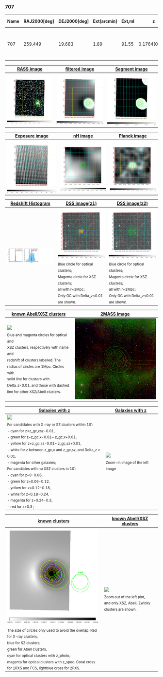 <div STYLE="page-break-after: always;"></div>

### 707

|Name|RAJ2000[deg]|DEJ2000[deg] |Ext[arcmin]| Ext,ml | z | z_src| C|GC(XSZ,Delta_z<0.01)| GC(OPT,Delta_z<0.01)|GC| R_sig[arcmin] | R500[arcmin] | R500[Mpc]| CRsig[c/s] | CR500[c/s] |L500[1E44 erg/s]|F500[1E-12 erg/s/cm^2]| M500[1E14 Msun]|Tx[keV]|Cnt_sig|Beta|Rc[arcmin]|Comment|Alias|
|---|---|---|---|---|---|------|---|--------|---------|----------|---|---|---|---|---|---|---|---|---|---|---|---|---|---|
|707| 259.449| 19.683| 1.89| 91.55| 0.1764(0.005)| z1, z_xsz| B| MCXC, PSZ2, Tar, XB| A, N, W| A, MCXC, N, PSZ2, Tar, W, XB| 7.338| 6.558| 1.175| 0.253(0.030)| 0.249(0.029)| 4.084(0.191)| 4.698(0.220)| 5.49(0.12)| 6.48(0.09)| 149.1| 0.938(-0.078+0.045)| 3.889(-0.417+0.303)| -| k191|

|[RASS image](../image/707/707_img.pdf)|[filtered image](../image/707/707_fil.pdf)|[Segment image](../image/707/707_seg.pdf)|
|-------------------|--------------------|-------------------|
| <img src="../image/707/707_img.png" width="300">  | <img src="../image/707/707_fil.png" width="300">   | <img src="../image/707/707_seg.png" width="300">  |

|[Exposure image](../image/707/707_mex.pdf)| [nH image](../image/707/707_nh.pdf)| [Planck image](../image/707/707_p.pdf)|
|-------------------|--------------------|-------------------|
|<img src="../image/707/707_mex.png" width="300">   | <img src="../image/707/707_nh.png" width="300">    | <img src="../image/707/707_p.png" width="300"> |

|[Redshift Histogram](../image/707/707_zg.pdf) | [DSS image(z1)](../image/707/707_dss_z1.pdf)      |  [DSS image(z2)](../image/707/707_dss_z2.pdf)    |
|-------------------|--------------------|-------------------|
|<img src="../image/707/707_zg.png" width="300"> |<img src="../image/707/707_dss_z1.png" width="300"> <sub><br>Blue circle for optical clusters; <br>Magenta circle for XSZ clusters; <br>all with r=1Mpc; <br>Only GC with Delta_z<0.01 are shown. </sub>| <img src="../image/707/707_dss_z2.png" width="300"><sub><br>Blue circle for optical clusters; <br>Magenta circle for XSZ clusters; <br>all with r=1Mpc; <br>Only GC with Delta_z<0.01 are shown. </sub> |

|[known Abell/XSZ clusters](../image/707/707_m.pdf) | [2MASS image](../image/707/707_2mass.pdf)      |
|-------------------|-------------------|
|<img src=../image/707/707_m.png width="300"> <br><sub>Blue and magenta circles for optical and <br>XSZ clusters, respectively with name and <br>redshift of clusters labelled. The <br>radius of circles are 1Mpc. Circles with <br>solid line for clusters with <br>Delta_z<0.01, and those with dashed <br>line for other XSZ/Abell clusters.        </sub>|<img src="../image/707/707_2mass.png" width="300">  |

|[Galaxies with z](../image/707/707_opt_ned.pdf) |[Galaxies with z](../image/707/707_opt_ned_zoom.pdf) |
|-------------------|-------------------|
| <img src=../image/707/707_opt_ned.png width="300"> <br><sub> For candidates with X-ray or SZ clusters within 10': <br> - cyan for z<z_gc,xsz-0.01, <br> - green for z=z_gc,x-0.01~ z_gc,x+0.01, <br> - yellow for z=z_gc,sz-0.01~ z_gc,sz+0.01, <br> - white for z between z_gc,x and z_gc,sz, and Delta_z > 0.01, <br> - magenta for other galaxies; <br>For candiates with no XSZ clusters in 10': <br> - cyan for z=0-0.06, <br> - green for z=0.06-0.12, <br> - yellow for z=0.12-0.18, <br> - white for z=0.18-0.24, <br> - magenta for z=0.24-0.3, <br> - red for z>0.3 ;  </sub>|<img src=../image/707/707_opt_ned_zoom.png width="300">  <br><sub> Zoom-in image of the left image</sub>|

|[known clusters](../image/707/707_gc.pdf) |[known Abell/XSZ clusters](../image/707/707_gc_large.pdf) |
|-------------------|-------------------|
| <img src=../image/707/707_gc.png width="300"> <br><sub> The size of circles only used to avoid the overlap. Red for X-ray clusters, <br> blue for SZ clusters, <br> green for Abell clusters, <br> cyan for optical clusters with z_photo, <br> magenta for optical clusters with z_spec. Coral cross for 1RXS and FCS, lightblue cross for 2RXS. </sub>|<img src=../image/707/707_gc_large.png width="300"> <br><sub> Zoom out of the left plot, <br> and only XSZ, Abell, Zwicky clusters are shown. </sub> |




